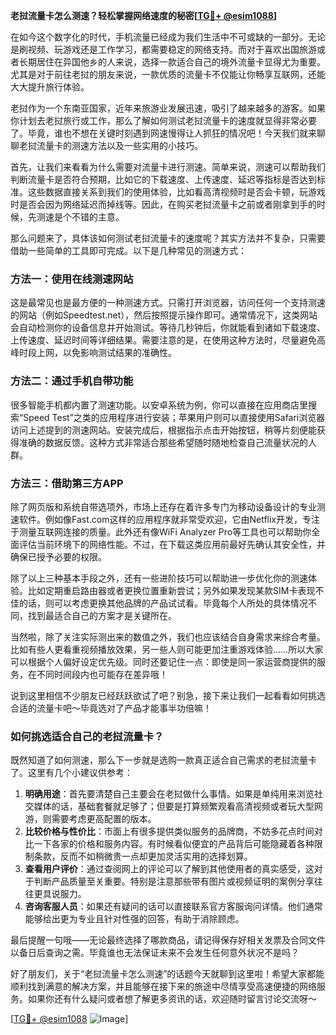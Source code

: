 **老挝流量卡怎么测速？轻松掌握网络速度的秘密[[TG💪+ @esim1088](https://t.me/s/esim1088)]**

在如今这个数字化的时代，手机流量已经成为我们生活中不可或缺的一部分。无论是刷视频、玩游戏还是工作学习，都需要稳定的网络支持。而对于喜欢出国旅游或者长期居住在异国他乡的人来说，选择一款适合自己的境外流量卡显得尤为重要。尤其是对于前往老挝的朋友来说，一款优质的流量卡不仅能让你畅享互联网，还能大大提升旅行体验。

老挝作为一个东南亚国家，近年来旅游业发展迅速，吸引了越来越多的游客。如果你计划去老挝旅行或工作，那么了解如何测试老挝流量卡的速度就显得非常必要了。毕竟，谁也不想在关键时刻遇到网速慢得让人抓狂的情况吧！今天我们就来聊聊老挝流量卡的测速方法以及一些实用的小技巧。

首先，让我们来看看为什么需要对流量卡进行测速。简单来说，测速可以帮助我们判断流量卡是否符合预期，比如它的下载速度、上传速度、延迟等指标是否达到标准。这些数据直接关系到我们的使用体验，比如看高清视频时是否会卡顿，玩游戏时是否会因为网络延迟而掉线等。因此，在购买老挝流量卡之前或者刚拿到手的时候，先测速是个不错的主意。

那么问题来了，具体该如何测试老挝流量卡的速度呢？其实方法并不复杂，只需要借助一些简单的工具即可完成。以下是几种常见的测速方式：

### 方法一：使用在线测速网站

这是最常见也是最方便的一种测速方式。只需打开浏览器，访问任何一个支持测速的网站（例如Speedtest.net），然后按照提示操作即可。通常情况下，这类网站会自动检测你的设备信息并开始测试。等待几秒钟后，你就能看到诸如下载速度、上传速度、延迟时间等详细结果。需要注意的是，在使用这种方法时，尽量避免高峰时段上网，以免影响测试结果的准确性。

### 方法二：通过手机自带功能

很多智能手机都内置了测速功能。以安卓系统为例，你可以直接在应用商店里搜索“Speed Test”之类的应用程序进行安装；苹果用户则可以直接使用Safari浏览器访问上述提到的测速网站。安装完成后，根据指示点击开始按钮，稍等片刻便能获得准确的数据反馈。这种方式非常适合那些希望随时随地检查自己流量状况的人群。

### 方法三：借助第三方APP

除了网页版和系统自带选项外，市场上还存在着许多专门为移动设备设计的专业测速软件。例如像Fast.com这样的应用程序就非常受欢迎，它由Netflix开发，专注于测量互联网连接的质量。此外还有像WiFi Analyzer Pro等工具也可以帮助你全面评估当前环境下的网络性能。不过，在下载这类应用前最好先确认其安全性，并确保已授予必要的权限。

除了以上三种基本手段之外，还有一些进阶技巧可以帮助进一步优化你的测速体验。比如定期重启路由器或者更换位置重新尝试；另外如果发现某款SIM卡表现不佳的话，则可以考虑更换其他品牌的产品试试看。毕竟每个人所处的具体情况不同，找到最适合自己的方案才是关键所在。

当然啦，除了关注实际测出来的数值之外，我们也应该结合自身需求来综合考量。比如有些人更看重视频播放效果，另一些人则可能更加注重游戏体验……所以大家可以根据个人偏好设定优先级。同时还要记住一点：即使是同一家运营商提供的服务，在不同时间段内也可能存在差异哦！

说到这里相信不少朋友已经跃跃欲试了吧？别急，接下来让我们一起看看如何挑选合适的流量卡吧～毕竟选对了产品才能事半功倍嘛！

### 如何挑选适合自己的老挝流量卡？

既然知道了如何测速，那么下一步就是选购一款真正适合自己需求的老挝流量卡了。这里有几个小建议供参考：

1. **明确用途**：首先要清楚自己主要会在老挝做什么事情。如果是单纯用来浏览社交媒体的话，基础套餐就足够了；但要是打算频繁观看高清视频或者玩大型网游，则需要考虑更高配置的版本。
2. **比较价格与性价比**：市面上有很多提供类似服务的品牌商，不妨多花点时间对比一下各家的价格和服务内容。有时候看似便宜的产品背后可能隐藏着各种限制条款，反而不如稍微贵一点却更加灵活实用的选择划算。
3. **查看用户评价**：通过查阅网上的评论可以了解到其他使用者的真实感受，这对于判断产品质量至关重要。特别是注意那些带有图片或视频证明的案例分享往往更具说服力。
4. **咨询客服人员**：如果还有疑问的话可以直接联系官方客服询问详情。他们通常能够给出更为专业且针对性强的回答，有助于消除顾虑。

最后提醒一句哦——无论最终选择了哪款商品，请记得保存好相关发票及合同文件以备日后查询之需。毕竟谁也无法保证未来不会发生任何意外状况不是吗？

好了朋友们，关于“老挝流量卡怎么测速”的话题今天就聊到这里啦！希望大家都能顺利找到满意的解决方案，并且能够在接下来的旅途中尽情享受高速便捷的网络服务。如果你还有什么疑问或者想了解更多资讯的话，欢迎随时留言讨论交流呀～

[[TG💪+ @esim1088](https://t.me/s/esim1088) ![Image](https://i.postimg.cc/4NQfJmqS/Snipaste-2025-05-13-00-14-12.png)]